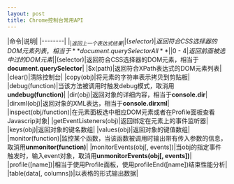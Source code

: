 ```yaml
---
layout: post
title: Chrome控制台常用API
---
```


|命令|说明|
|--------|
|$_|返回上一个表达式结果|
|$$(selector)|返回符合CSS选择器的DOM元素列表，相当于**document.querySelectorAll**|
|$0 - $4|返回前面被选中过的DOM元素|
|$(selector)|返回符合CSS选择器的DOM元素，相当于**document.querySelector**|
|$x(path)|返回符合XPath表达式的DOM元素列表|
|clear()|清除控制台|
|copy(obj)|将元素的字符串表示拷贝到剪贴板|
|debug(function)|当该方法被调用时触发debug模式，取消用**undebug(function)**|
|dir(obj)|返回对象的详细内容，相当于**console.dir**|
|dirxml(obj)|返回对象的XML表达，相当于**console.dirxml**|
|inspect(obj/function)|在元素面板选中相应DOM元素或者在Profile面板查看Javascrip对象|
|getEventListeners(obj)|返回绑定在元素上的事件监听器|
|keys(obj)|返回对象的键名数组|
|values(obj)|返回对象的键值数组|
|monitor(function)|监控某个函数，当该函数被调用时输出带有传入参数的信息，取消用**unmonitor(function)**|
|monitorEvents(obj[, events])|当obj的指定事件触发时，输入event对象，取消用**unmonitorEvents(obj[, events])**|
|profile([name])|相当于使用Profile面板，使用profileEnd([name])结束性能分析|
|table(data[, columns])|以表格的形式输出数据|